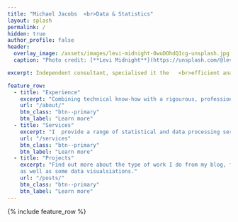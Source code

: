 ```yaml
---
title: "Michael Jacobs  <br>Data & Statistics"
layout: splash
permalink: /
hidden: true
author_profile: false
header:
  overlay_image: /assets/images/levi-midnight-0wuDOhdQ1cg-unsplash.jpg
  caption: "Photo credit: [**Levi Midnight**](https://unsplash.com/@levi_midnight)"   

excerpt: Independent consultant, specialised it the   <br>efficient analysis and interpretation of data.

feature_row:
  - title: "Experience"
    excerpt: "Combining technical know-how with a rigourous, professional approach, your data is in safe hands."
    url: "/about/"
    btn_class: "btn--primary"
    btn_label: "Learn more"
  - title: "Services"
    excerpt: "I  provide a range of statistical and data processing services, generating new insights to enable informed decision making."
    url: "/services"
    btn_class: "btn--primary"
    btn_label: "Learn more"
  - title: "Projects"
    excerpt: "Find out more about the type of work I do from my blog, featuring examples of projects I have recently undertaken,   
    as well as some data visualsiations."
    url: "/posts/"
    btn_class: "btn--primary"
    btn_label: "Learn more"      
---
```


{% include feature_row %}

